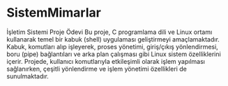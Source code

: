 # SistemMimarlar
İşletim Sistemi Proje Ödevi
Bu proje, C programlama dili ve Linux ortamı kullanarak temel bir kabuk (shell) uygulaması geliştirmeyi amaçlamaktadır. Kabuk, komutları alıp işleyerek, proses yönetimi, giriş/çıkış yönlendirmesi, boru (pipe) bağlantıları ve arka plan çalışması gibi Linux sistem özelliklerini içerir. Projede, kullanıcı komutlarıyla etkileşimli olarak işlem yapılması sağlanırken, çeşitli yönlendirme ve işlem yönetimi özellikleri de sunulmaktadır.
